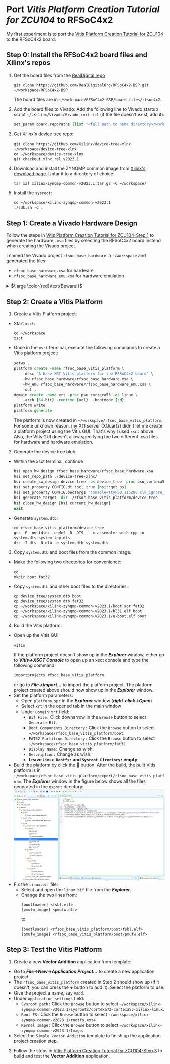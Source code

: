 # Port <em>Vitis Platform Creation Tutorial for ZCU104</em> to RFSoC4x2
My first experiment is to port the [Vitis Platform Creation Tutorial
for
ZCU104](https://github.com/Xilinx/Vitis-Tutorials/tree/2023.1/Vitis_Platform_Creation/Design_Tutorials/02-Edge-AI-ZCU104)
to the RFSoC4x2 board. 

## Step 0: Install the RFSoC4x2 board files and Xilinx's repos
1. Get the board files from the [RealDigital repo](https://github.com/RealDigitalOrg/RFSoC4x2-BSP)
   ```shell
   git clone https://github.com/RealDigitalOrg/RFSoC4x2-BSP.git ~/workspace/RFSoC4x2-BSP
   ```
    The board files are in  `~/workspace/RFSoC4x2-BSP/board_files/rfsoc4x2`.
  
2. Add the board files to Vivado:
   Add the following line to Vivado startup script `~/.Xilinx/Vivado/Vivado_init.tcl` (if the file doesn't exist, add it):
   ```tcl
   set_param board.repoPaths [list "<full path to home directory>/workspace/RFSoC4x2-BSP"]
   ```

3. Get Xilinx's device tree repo:
   ```shell
   git clone https://github.com/Xilinx/device-tree-xlnx ~/workspace/device-tree-xlnx
   cd ~/workspace/device-tree-xlnx
   git checkout xlnx_rel_v2023.1
   ```

4. Download and install the ZYNQMP common image from [Xilinx's download page](https://www.xilinx.com/support/download/index.html/content/xilinx/en/downloadNav/embedded-platforms.html). Untar it to a directory of choice:
   ```shell
   tar xzf xilinx-zynqmp-common-v2023.1.tar.gz -C ~/workspace/
   ```

5. Install the `sysroot`:
   ```shell
   cd ~/workspace/xilinx-zynqmp-common-v2023.1
   ./sdk.sh -d .
   ```

## Step 1: Create a Vivado Hardware Design
Follow the steps in [Vitis Platform Creation Tutorial
for
ZCU104-Step 1](https://github.com/Xilinx/Vitis-Tutorials/blob/2023.1/Vitis_Platform_Creation/Design_Tutorials/02-Edge-AI-ZCU104/step1.md) to generate the hardware `.xsa` files by selecting the RFSoC4x2 board instead when creating the Vivado project. 

I named the Vivado project `rfsoc_base_hardware` in `~/workspace` and generated the files:
- `rfsoc_base_hardware.xsa` for hardware
- `rfsoc_base_hardware_emu.xsa` for hardware emulation

<details>
<summary>
   $\large \color{red}\text{Beware!}$
</summary>
Make sure that there aren't any checkpoints generated when completing the block design.
That is, there should only be the folder <code>sources_1</code> in <code>~/workspace/rfsoc_base_hardware/rfsoc_base_hardware.srcs</code>.
Otherwise, when exporting the <code>.xsa</code> files, Vivado will add the checkpoints to the <code>rebuild.tcl</code> script, causing errors when Vitis uses <code>v++</code> to synthesize the platform in Step 3 below. It took me a while to figure this out.   
</details>

## Step 2: Create a Vitis Platform
1. Create a Vitis Platform project:
 - Start `xsct`:
   ```shell
   cd ~/workspace
   xsct
   ```
 - Once in the `xsct` terminal, execute the following commands to create a Vitis platform project:
   ```tcl
   setws .
   platform create -name rfsoc_base_vitis_platform \
       -desc "A base-XRT Vitis platform for the RFSoC4x2 board" \
       -hw rfsoc_base_hardware/rfsoc_base_hardware.xsa \
       -hw_emu rfsoc_base_hardware/rfsoc_base_hardware_emu.xsa \
       -out .
   domain create -name xrt -proc psu_cortexa53 -os linux \
       -arch {64-bit} -runtime {ocl}  -bootmode {sd}
   platform write
   platform generate
   ```
   The platform is now created in `~/workspace/rfsoc_base_vitis_platform`.
   For some unknown reason, my X11 server (XQuartz) didn't let me create a platform project using the Vitis GUI.
   That's why I used `xsct` above. Also, the Vitis GUI doesn't allow specifying the two different .xsa files for
   hardware and hardware emulation.

2. Generate the device tree blob:
 - Within the xsct terminal, continue
   ```tcl
   hsi open_hw_design rfsoc_base_hardware/rfsoc_base_hardware.xsa
   hsi set_repo_path ./device-tree-xlnx/
   hsi create_sw_design device-tree -os device_tree -proc psu_cortexa53_0
   hsi set_property CONFIG.dt_zocl true [hsi::get_os]
   hsi set_property CONFIG.bootargs "console=ttyPS0,115200 clk_ignore_unused root=/dev/mmcblk0p2 rw" [hsi::get_os]
   hsi generate_target -dir ./rfsoc_base_vitis_platform/device_tree
   hsi close_hw_design [hsi current_hw_design]
   exit
   ```
 - Generate `system.dtb`:
   ```shell
   cd rfsoc_base_vitis_platform/device_tree
   gcc -E -nostdinc -undef -D__DTS__ -x assembler-with-cpp -o system.dts system-top.dts
   dtc -I dts -O dtb -o system.dtb system.dts
   ```

3. Copy `system.dtb` and boot files from the common image:
 - Make the following two directories for convenience:
   ```shell
   cd ..
   mkdir boot fat32
   ```
 - Copy `system.dtb` and other boot files to the directories:
   ```shell
   cp device_tree/system.dtb boot
   cp device_tree/system.dtb fat32
   cp ~/workspace/xilinx-zynqmp-common-v2023.1/boot.scr fat32
   cp ~/workspace/xilinx-zynqmp-common-v2023.1/bl31.elf boot
   cp ~/workspace/xilinx-zynqmp-common-v2023.1/u-boot.elf boot
   ```
   
4. Build the Vitis platform:  
 - Open up the Vitis GUI:
   ```shell
   vitis
   ```
   If the platform project doesn't show up in the **<em>Explorer</em>** window,
   either go to **<em>Vitis->XSCT Console</em>** to open up
   an xsct console and type the following command:
   ```tcl
   importprojects rfsoc_base_vitis_platform
   ```
   or go to **<em>File->Import...</em>** to import the platform project.
   The platform project created above should now show up in the **<em>Explorer</em>** window.
 - Set the platform parameters:
   - Open `platform.spr` in the **<em>Explorer</em>** window (**<em>right-click->Open</em>**)
   - Select `xrt` in the opened tab in the main window
   - Under `Domain:xrt` field:
     - `Bif File:` Click downarrow in the `Browse` button to select `Generate Bif`.
     - `Boot Components Directory:` Click the `Browse` button to select `~/workspace/rfsoc_base_vitis_platform/boot`.
     - `FAT32 Partition Directory:` Click the `Browse` button to select `~/workspace/rfsoc_base_vitis_platform/fat32`.
     - `Display Name:` Change as wish.
     - `Description:` Change as wish.
     - **Leave `Linux Rootfs:` and `Sysroot Directory:` empty**.
 - Build the platform by click the :hammer: button.
   After the build, the built Vitis platform is in `~/workspace/rfsoc_base_vitis_platform/export/rfsoc_base_vitis_platform`.
   The **<em>Explorer</em>** window in the figure below shows all the files generated in the `export` directory:
   ![export](Figures/vitis_base_platform_fig1.png)
 - Fix the `linux.bif` file:
   - Select and open the `linux.bif` file from the **<em>Explorer</em>**.
   - Change the two lines from:
     ```
     [bootloader] <fsbl.elf>
     [pmufw_image] <pmufw.elf>
     ```
     to
     ```
     [bootloader] <rfsoc_base_vitis_platform/boot/fsbl.elf>
     [pmufw_image] <rfsoc_base_vitis_platform/boot/pmufw.elf>
     ```

## Step 3: Test the Vitis Platform
1. Create a new **Vector Addition** application from template:
 - Go to **<em>File->New->Application Project...</em>** to create a new application project.
 - The `rfsoc_base_vitis_platform` created in Step 2 should show up (if it doesn't, you can press the **+** button to add it).
   Select the platform to use.
 - Give the project a name, say `vadd`.
 - Under `Application settings` field:
   - `Sysroot path:` Click the `Browse` button to select `~/workspace/xilinx-zynqmp-common-v2023.1/sysroots/cortexa72-cortexa53-xilinx-linux`.
   - `Root FS:` Click the `Browse` button to select `~/workspace/xilinx-zynqmp-common-v2023.1/rootfs.ext4`.
   - `Kernel Image:` Click the `Browse` button to select `~/workspace/xilinx-zynqmp-common-v2023.1/Image`.
 - Select the `Simple Vector Addition` template to finish up the application project creation step.
  
2. Follow the steps in [Vitis Platform Creation Tutorial
for
ZCU104-Step 3](https://github.com/Xilinx/Vitis-Tutorials/blob/2023.1/Vitis_Platform_Creation/Design_Tutorials/02-Edge-AI-ZCU104/step3.md) to build and test the **Vector Addition** application.
